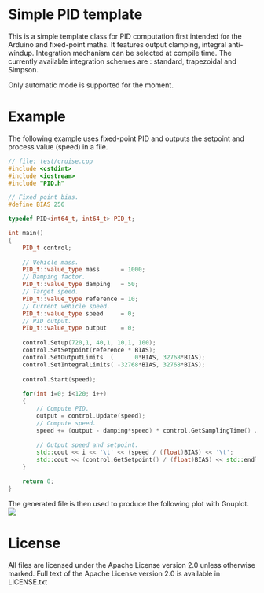 # Simple PID template #

This is a simple template class for PID computation first intended for the Arduino and fixed-point maths.
It features output clamping, integral anti-windup. Integration mechanism can be selected at compile time.
The currently available integration schemes are : standard, trapezoidal and Simpson.

Only automatic mode is supported for the moment.

# Example #
The following example uses fixed-point PID and outputs the setpoint and process value (speed) in a file.
```cpp
// file: test/cruise.cpp
#include <cstdint>
#include <iostream>
#include "PID.h"

// Fixed point bias.
#define BIAS 256

typedef PID<int64_t, int64_t> PID_t;

int main()
{
    PID_t control;
    
    // Vehicle mass.
    PID_t::value_type mass      = 1000;
    // Damping factor.
    PID_t::value_type damping   = 50;
    // Target speed.
    PID_t::value_type reference = 10;
    // Current vehicle speed.
    PID_t::value_type speed     = 0;
    // PID output.
    PID_t::value_type output    = 0;
    
    control.Setup(720,1, 40,1, 10,1, 100);
    control.SetSetpoint(reference * BIAS);
    control.SetOutputLimits  (      0*BIAS, 32768*BIAS);
    control.SetIntegralLimits( -32768*BIAS, 32768*BIAS);
    
    control.Start(speed);
    
    for(int i=0; i<120; i++)
    {
        // Compute PID.
        output = control.Update(speed);
        // Compute speed.
        speed += (output - damping*speed) * control.GetSamplingTime() / mass / 1000;
    
        // Output speed and setpoint.
        std::cout << i << '\t' << (speed / (float)BIAS) << '\t';
        std::cout << (control.GetSetpoint() / (float)BIAS) << std::endl;
    }

    return 0;
}
```
The generated file is then used to produce the following plot with Gnuplot.
![](https://www.blockos.org/mooz/input.png) 

# License #

All files are licensed under the Apache License version 2.0 unless otherwise marked. Full text of the Apache License version 2.0 is available in LICENSE.txt
